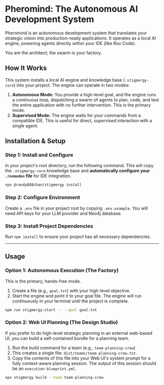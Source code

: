 # Pheromind: The Autonomous AI Development System

Pheromind is an autonomous development system that translates your strategic vision into production-ready applications. It operates as a local AI engine, powering agents directly within your IDE (like Roo Code).

You are the architect; the swarm is your factory.

## How It Works

This system installs a local AI engine and knowledge base (`.stigmergy-core`) into your project. The engine can operate in two modes:

1.  **Autonomous Mode:** You provide a high-level goal, and the engine runs a continuous loop, dispatching a swarm of agents to plan, code, and test the entire application with no further intervention. This is the primary mode.
2.  **Supervised Mode:** The engine waits for your commands from a compatible IDE. This is useful for direct, supervised interaction with a single agent.

## Installation & Setup

### Step 1: Install and Configure

In your project's root directory, run the following command. This will copy the `.stigmergy-core` knowledge base and **automatically configure your `.roomodes` file** for IDE integration.

```bash
npx @randy888chan/stigmergy install
```

### Step 2: Configure Environment

Create a `.env` file in your project root by copying `.env.example`. You will need API keys for your LLM provider and Neo4j database.

### Step 3: Install Project Dependencies

Run `npm install` to ensure your project has all necessary dependencies.

---

## Usage

### Option 1: Autonomous Execution (The Factory)

This is the primary, hands-free mode.

1.  Create a file (e.g., `goal.txt`) with your high-level objective.
2.  Start the engine and point it to your goal file. The engine will run continuously in your terminal until the project is complete.

```bash
npm run stigmergy:start -- --goal goal.txt
```

### Option 2: Web UI Planning (The Design Studio)

If you prefer to do high-level strategic planning in an external web-based UI, you can build a self-contained bundle for a planning team.

1.  Run the build command for a team (e.g., `team-planning-crew`).
2.  This creates a single file: `dist/teams/team-planning-crew.txt`.
3.  Copy the contents of this file into your Web UI's system prompt for a fully context-aware planning session. The output of this session should be an `execution-blueprint.yml`.

```bash
npx stigmergy build --team team-planning-crew
``````

